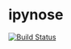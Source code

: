 # ipynose

[![Build Status](https://travis-ci.org/wikibootup/ipynose.svg?branch=master)](https://travis-ci.org/wikibootup/ipynose)
